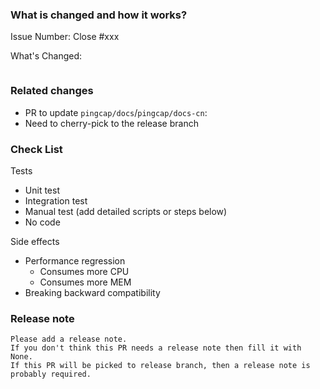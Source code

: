 <!--
Thank you for contributing to TiKV!

If you haven't already, please read TiKV's [CONTRIBUTING](https://github.com/tikv/tikv/blob/master/CONTRIBUTING.md) document.

If you're unsure about anything, just ask; somebody should be along to answer within a day or two.

PR Title Format:
1. module [, module2, module3]: what's changed
2. *: what's changed
-->

### What is changed and how it works?
<!--

Please create an issue first to describe the problem.

There MUST be one line starting with "Issue Number:  " and 
linking the relevant issues via the "close" or "ref".

For more info, check https://github.com/tikv/tikv/blob/master/CONTRIBUTING.md#linking-issues.

-->
Issue Number: Close #xxx

What's Changed:

<!--

You could use "commit message" code block to add more description to the final commit message.
For more info, check https://github.com/tikv/tikv/blob/master/CONTRIBUTING.md#format-of-the-commit-message.

-->
```commit-message
```

### Related changes

- PR to update `pingcap/docs`/`pingcap/docs-cn`:
- Need to cherry-pick to the release branch

### Check List <!--REMOVE the items that are not applicable-->

Tests <!-- At least one of them must be included. -->

- Unit test
- Integration test
- Manual test (add detailed scripts or steps below)
- No code

Side effects

- Performance regression
    - Consumes more CPU
    - Consumes more MEM
- Breaking backward compatibility

### Release note <!-- bugfixes or new feature need a release note -->

```release-note
Please add a release note.
If you don't think this PR needs a release note then fill it with None.
If this PR will be picked to release branch, then a release note is probably required.
```

